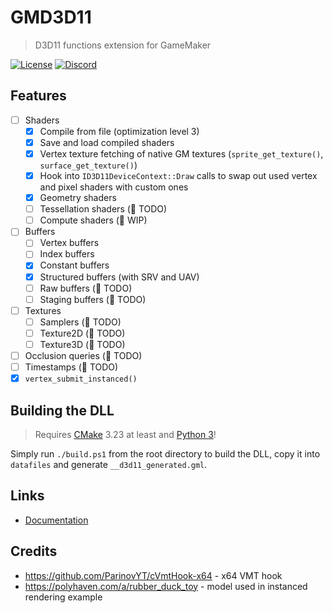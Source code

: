 # GMD3D11

> D3D11 functions extension for GameMaker

[![License](https://img.shields.io/github/license/blueburncz/GMD3D11)](LICENSE)
[![Discord](https://img.shields.io/discord/298884075585011713?label=Discord)](https://discord.gg/ep2BGPm)

## Features

* [ ] Shaders
  * [x] Compile from file (optimization level 3)
  * [x] Save and load compiled shaders
  * [x] Vertex texture fetching of native GM textures (`sprite_get_texture()`, `surface_get_texture()`)
  * [x] Hook into `ID3D11DeviceContext::Draw` calls to swap out used vertex and pixel shaders with custom ones
  * [x] Geometry shaders
  * [ ] Tessellation shaders (🛑 TODO)
  * [ ] Compute shaders (🚧 WIP)
* [ ] Buffers
  * [ ] Vertex buffers
  * [ ] Index buffers
  * [x] Constant buffers
  * [x] Structured buffers (with SRV and UAV)
  * [ ] Raw buffers (🛑 TODO)
  * [ ] Staging buffers (🛑 TODO)
* [ ] Textures
  * [ ] Samplers (🛑 TODO)
  * [ ] Texture2D (🛑 TODO)
  * [ ] Texture3D (🛑 TODO)
* [ ] Occlusion queries (🛑 TODO)
* [ ] Timestamps (🛑 TODO)
* [x] `vertex_submit_instanced()`

## Building the DLL

> Requires [CMake](https://cmake.org/) 3.23 at least and [Python 3](https://www.python.org/downloads/)!

Simply run `./build.ps1` from the root directory to build the DLL, copy it into `datafiles` and generate
`__d3d11_generated.gml`.

## Links

* [Documentation](https://blueburn.cz/gmd3d11/docs)

## Credits

* <https://github.com/ParinovYT/cVmtHook-x64> - x64 VMT hook
* <https://polyhaven.com/a/rubber_duck_toy> - model used in instanced rendering example
